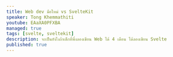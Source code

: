 ```yaml
---
title: Web dev มือใหม่ vs SvelteKit
speaker: Tong Khemmathiti
youtube: EAaXA0PFXBA
managed: true
tags: [svelte, sveltekit]
description: จะเป็นยังไงถ้าเด็กที่พึ่งลองเขียน Web ได้ 4 เดือน ได้ลองเขียน Svelte
published: true
---
```

